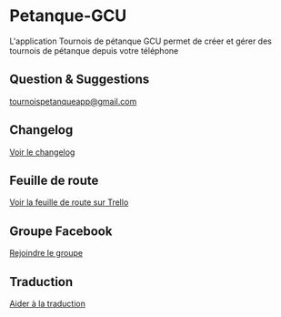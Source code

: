 # Petanque-GCU

L'application Tournois de pétanque GCU permet de créer et gérer des tournois de pétanque depuis votre téléphone 

## Question & Suggestions
tournoispetanqueapp@gmail.com

## Changelog
[Voir le changelog](/CHANGELOG.md)

## Feuille de route

[Voir la feuille de route sur Trello](https://trello.com/b/goUB9yr1/tournois-de-p%C3%A9tanque-gcu)


## Groupe Facebook

[Rejoindre le groupe](https://www.facebook.com/groups/tournoispetanqueapp)

## Traduction

[Aider à la traduction](https://crowdin.com/project/tournois-de-ptanque-gcu)
